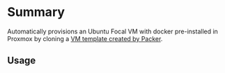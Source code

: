 # Summary
Automatically provisions an Ubuntu Focal VM with docker pre-installed in Proxmox by cloning a [VM template created by Packer](https://github.com/ryanhamamura/packer).  

## Usage
